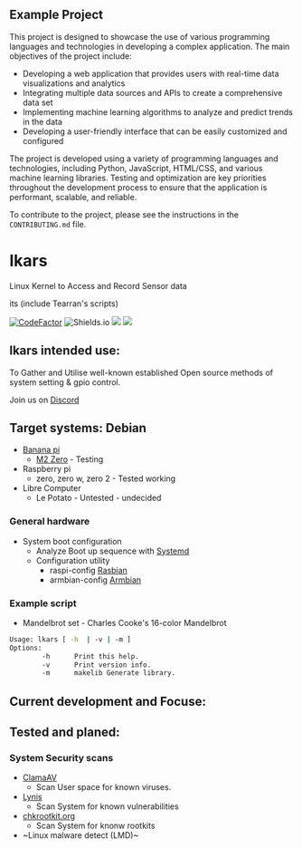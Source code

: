 
## Example Project

This project is designed to showcase the use of various programming languages and technologies in developing a complex application. The main objectives of the project include:

- Developing a web application that provides users with real-time data visualizations and analytics
- Integrating multiple data sources and APIs to create a comprehensive data set
- Implementing machine learning algorithms to analyze and predict trends in the data
- Developing a user-friendly interface that can be easily customized and configured

The project is developed using a variety of programming languages and technologies, including Python, JavaScript, HTML/CSS, and various machine learning libraries. Testing and optimization are key priorities throughout the development process to ensure that the application is performant, scalable, and reliable.

To contribute to the project, please see the instructions in the `CONTRIBUTING.md` file.

















# lkars
Linux Kernel to Access and Record Sensor data

its (include Tearran's scripts)

[![CodeFactor](https://www.codefactor.io/repository/github/tearran/lkars/badge)](https://www.codefactor.io/repository/github/tearran/lkars)
![Shields.io](https://img.shields.io/github/issues/Tearran/lkars)
![](https://img.shields.io/github/forks/Tearran/lkars)
![](https://img.shields.io/github/license/Tearran/lkars)


## lkars intended use:

To Gather and Utilise well-known established Open source methods of system setting & gpio control.

Join us on [Discord](https://discord.gg/MENHMuTmyH)   

## Target systems: Debian

- [Banana pi](https://www.banana-pi.org/)
   - [M2 Zero](https://wiki.banana-pi.org/Banana_Pi_BPI-M2_ZERO) - Testing
- Raspberry pi 
   - zero, zero w, zero 2 - Tested working
- Libre Computer
   - Le Potato - Untested - undecided


    
### General hardware
- System boot configuration
   - Analyze Boot up sequence with [Systemd](https://systemd.io/)
   - Configuration utility
      - raspi-config [Rasbian](https://www.raspbian.org/)
      - armbian-config [Armbian](https://www.armbian.com/)

### Example script
- Mandelbrot set - Charles Cooke's 16-color Mandelbrot 

```bash
Usage: lkars [ -h  | -v | -m ]
Options:
        -h      Print this help.
        -v      Print version info.
        -m      makelib Generate library.
```
## Current development and Focuse:
## Tested and planed:
### System Security scans
   - [ClamaAV](https://www.clamav.net/) 
      - Scan User space for known viruses.
   - [Lynis](https://cisofy.com/lynis/) 
      - Scan System for known vulnerabilities
   - [chkrootkit.org](http://www.chkrootkit.org/)
      - Scan System for knonw rootkits
   - ~Linux malware detect (LMD)[](https://github.com/rfxn/linux-malware-detect)~
